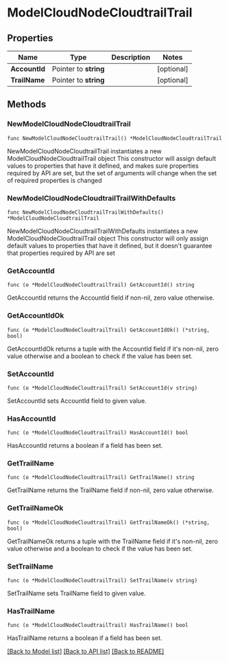 # ModelCloudNodeCloudtrailTrail

## Properties

Name | Type | Description | Notes
------------ | ------------- | ------------- | -------------
**AccountId** | Pointer to **string** |  | [optional] 
**TrailName** | Pointer to **string** |  | [optional] 

## Methods

### NewModelCloudNodeCloudtrailTrail

`func NewModelCloudNodeCloudtrailTrail() *ModelCloudNodeCloudtrailTrail`

NewModelCloudNodeCloudtrailTrail instantiates a new ModelCloudNodeCloudtrailTrail object
This constructor will assign default values to properties that have it defined,
and makes sure properties required by API are set, but the set of arguments
will change when the set of required properties is changed

### NewModelCloudNodeCloudtrailTrailWithDefaults

`func NewModelCloudNodeCloudtrailTrailWithDefaults() *ModelCloudNodeCloudtrailTrail`

NewModelCloudNodeCloudtrailTrailWithDefaults instantiates a new ModelCloudNodeCloudtrailTrail object
This constructor will only assign default values to properties that have it defined,
but it doesn't guarantee that properties required by API are set

### GetAccountId

`func (o *ModelCloudNodeCloudtrailTrail) GetAccountId() string`

GetAccountId returns the AccountId field if non-nil, zero value otherwise.

### GetAccountIdOk

`func (o *ModelCloudNodeCloudtrailTrail) GetAccountIdOk() (*string, bool)`

GetAccountIdOk returns a tuple with the AccountId field if it's non-nil, zero value otherwise
and a boolean to check if the value has been set.

### SetAccountId

`func (o *ModelCloudNodeCloudtrailTrail) SetAccountId(v string)`

SetAccountId sets AccountId field to given value.

### HasAccountId

`func (o *ModelCloudNodeCloudtrailTrail) HasAccountId() bool`

HasAccountId returns a boolean if a field has been set.

### GetTrailName

`func (o *ModelCloudNodeCloudtrailTrail) GetTrailName() string`

GetTrailName returns the TrailName field if non-nil, zero value otherwise.

### GetTrailNameOk

`func (o *ModelCloudNodeCloudtrailTrail) GetTrailNameOk() (*string, bool)`

GetTrailNameOk returns a tuple with the TrailName field if it's non-nil, zero value otherwise
and a boolean to check if the value has been set.

### SetTrailName

`func (o *ModelCloudNodeCloudtrailTrail) SetTrailName(v string)`

SetTrailName sets TrailName field to given value.

### HasTrailName

`func (o *ModelCloudNodeCloudtrailTrail) HasTrailName() bool`

HasTrailName returns a boolean if a field has been set.


[[Back to Model list]](../README.md#documentation-for-models) [[Back to API list]](../README.md#documentation-for-api-endpoints) [[Back to README]](../README.md)


